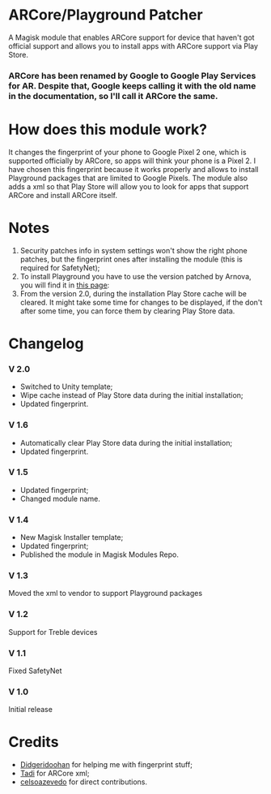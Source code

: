 # ARCore/Playground Patcher
A Magisk module that enables ARCore support for device that haven't got official support and allows you to install apps with ARCore support via Play Store.

### ARCore has been renamed by Google to Google Play Services for AR. Despite that, Google keeps calling it with the old name in the documentation, so I'll call it ARCore the same.

# How does this module work?
It changes the fingerprint of your phone to Google Pixel 2 one, which is supported officially by ARCore, so apps will think your phone is a Pixel 2. I have chosen this fingerprint because it works properly and allows to install Playground packages that are limited to Google Pixels.
The module also adds a xml so that Play Store will allow you to look for apps that support ARCore and install ARCore itself.

# Notes
1. Security patches info in system settings won't show the right phone patches, but the fingerprint ones after installing the module (this is required for SafetyNet);
2. To install Playground you have to use the version patched by Arnova, you will find it in [this page](https://www.celsoazevedo.com/files/android/google-camera/ar/):
3. From the version 2.0, during the installation Play Store cache will be cleared. It might take some time for changes to be displayed, if the don't after some time, you can force them by clearing Play Store data.

# Changelog

### V 2.0
- Switched to Unity template;
- Wipe cache instead of Play Store data during the initial installation;
- Updated fingerprint.

### V 1.6
- Automatically clear Play Store data during the initial installation;
- Updated fingerprint.

### V 1.5
- Updated fingerprint;
- Changed module name.

### V 1.4

- New Magisk Installer template;
- Updated fingerprint;
- Published the module in Magisk Modules Repo.

### V 1.3

Moved the xml to vendor to support Playground packages

### V 1.2

Support for Treble devices

### V 1.1

Fixed SafetyNet

### V 1.0

Initial release

# Credits
- [Didgeridoohan](https://github.com/Didgeridoohan) for helping me with fingerprint stuff;
- [Tadi](https://github.com/TadiT7) for ARCore xml;
- [celsoazevedo](https://github.com/celsoazevedo) for direct contributions.

